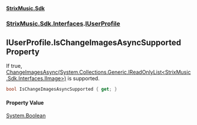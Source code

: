 #### [StrixMusic.Sdk](./index.md 'index')
### [StrixMusic.Sdk.Interfaces](./StrixMusic-Sdk-Interfaces.md 'StrixMusic.Sdk.Interfaces').[IUserProfile](./StrixMusic-Sdk-Interfaces-IUserProfile.md 'StrixMusic.Sdk.Interfaces.IUserProfile')
## IUserProfile.IsChangeImagesAsyncSupported Property
If true, [ChangeImagesAsync(System.Collections.Generic.IReadOnlyList&lt;StrixMusic.Sdk.Interfaces.IImage&gt;)](./StrixMusic-Sdk-Interfaces-IUserProfile-ChangeImagesAsync(System-Collections-Generic-IReadOnlyList-StrixMusic-Sdk-Interfaces-IImage-).md 'StrixMusic.Sdk.Interfaces.IUserProfile.ChangeImagesAsync(System.Collections.Generic.IReadOnlyList&lt;StrixMusic.Sdk.Interfaces.IImage&gt;)') is supported.  
```csharp
bool IsChangeImagesAsyncSupported { get; }
```
#### Property Value
[System.Boolean](https://docs.microsoft.com/en-us/dotnet/api/System.Boolean 'System.Boolean')  
